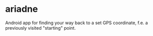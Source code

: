 ariadne
=======

Android app for finding your way back to a set GPS coordinate, f.e. a previously visited "starting" point.
